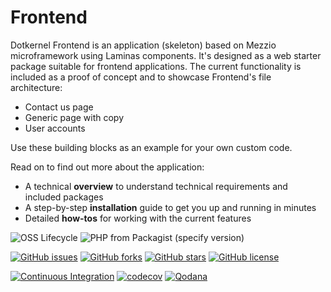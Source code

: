 # Frontend

Dotkernel Frontend is an application (skeleton) based on Mezzio microframework using Laminas components.
It's designed as a web starter package suitable for frontend applications.
The current functionality is included as a proof of concept and to showcase Frontend's file architecture:

- Contact us page
- Generic page with copy
- User accounts

Use these building blocks as an example for your own custom code.

Read on to find out more about the application:

- A technical **overview** to understand technical requirements and included packages
- A step-by-step **installation** guide to get you up and running in minutes
- Detailed **how-tos** for working with the current features

![OSS Lifecycle](https://img.shields.io/osslifecycle/dotkernel/frontend)
![PHP from Packagist (specify version)](https://img.shields.io/packagist/php-v/dotkernel/frontend/4.2.0)

[![GitHub issues](https://img.shields.io/github/issues/dotkernel/frontend)](https://github.com/dotkernel/frontend/issues)
[![GitHub forks](https://img.shields.io/github/forks/dotkernel/frontend)](https://github.com/dotkernel/frontend/network)
[![GitHub stars](https://img.shields.io/github/stars/dotkernel/frontend)](https://github.com/dotkernel/frontend/stargazers)
[![GitHub license](https://img.shields.io/github/license/dotkernel/frontend)](https://github.com/dotkernel/frontend/blob/5.0/LICENSE.md)

[![Continuous Integration](https://github.com/dotkernel/frontend/actions/workflows/continuous-integration.yml/badge.svg?branch=5.0)](https://github.com/dotkernel/frontend/actions/workflows/continuous-integration.yml)
[![codecov](https://codecov.io/gh/dotkernel/frontend/graph/badge.svg?token=BQS43UWAM4)](https://codecov.io/gh/dotkernel/frontend)
[![Qodana](https://github.com/dotkernel/frontend/actions/workflows/qodana_code_quality.yml/badge.svg)](https://github.com/dotkernel/frontend/actions/workflows/qodana_code_quality.yml)
